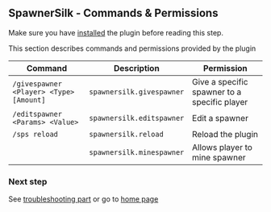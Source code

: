 ## SpawnerSilk - Commands & Permissions
Make sure you have [installed](https://apavarino.github.io/SpawnerSilk/installation) the plugin before reading this step.

This section describes commands and permissions provided by the plugin

Command | Description | Permission
--- | --- | --- |
`/givespawner <Player> <Type> [Amount]` | `spawnersilk.givespawner` | Give a specific spawner to a specific player
`/editspawner <Params> <Value>` | `spawnersilk.editspawner` | Edit a spawner
`/sps reload` | `spawnersilk.reload` | Reload the plugin
| | `spawnersilk.minespawner` | Allows player to mine spawner



### Next step
See [troubleshooting part](https://apavarino.github.io/SpawnerSilk/troubleshooting) or go to [home page](https://apavarino.github.io/SpawnerSilk)


